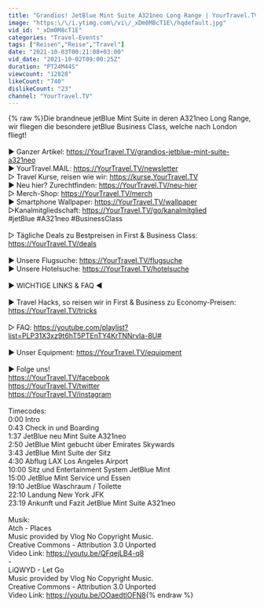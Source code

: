 ```yaml
---
title: "Grandios! JetBlue Mint Suite A321neo Long Range | YourTravel.TV"
image: "https:\/\/i.ytimg.com\/vi\/_xDm0M8cT1E\/hqdefault.jpg"
vid_id: "_xDm0M8cT1E"
categories: "Travel-Events"
tags: ["Reisen","Reise","Travel"]
date: "2021-10-03T00:21:08+03:00"
vid_date: "2021-10-02T09:00:25Z"
duration: "PT24M44S"
viewcount: "12828"
likeCount: "740"
dislikeCount: "23"
channel: "YourTravel.TV"
---
```

{% raw %}Die brandneue jetBlue Mint Suite in deren A321neo Long Range, wir fliegen die besondere jetBlue Business Class, welche nach London fliegt!<br /><br />▶︎ Ganzer Artikel: <a rel="nofollow" target="blank" href="https://YourTravel.TV/grandios-jetblue-mint-suite-a321neo">https://YourTravel.TV/grandios-jetblue-mint-suite-a321neo</a><br />▶︎ YourTravel.MAIL: <a rel="nofollow" target="blank" href="https://YourTravel.TV/newsletter">https://YourTravel.TV/newsletter</a><br />▷ Travel Kurse, reisen wie wir: <a rel="nofollow" target="blank" href="https://kurse.YourTravel.TV">https://kurse.YourTravel.TV</a><br />▶︎ Neu hier? Zurechtfinden: <a rel="nofollow" target="blank" href="https://YourTravel.TV/neu-hier">https://YourTravel.TV/neu-hier</a><br />▷ Merch-Shop: <a rel="nofollow" target="blank" href="https://YourTravel.TV/merch">https://YourTravel.TV/merch</a><br />▶︎ Smartphone Wallpaper: <a rel="nofollow" target="blank" href="https://YourTravel.TV/wallpaper">https://YourTravel.TV/wallpaper</a><br />▷Kanalmitgliedschaft: <a rel="nofollow" target="blank" href="https://YourTravel.TV/go/kanalmitglied">https://YourTravel.TV/go/kanalmitglied</a><br />#jetBlue #A321neo #BusinessClass<br /><br />▷ Tägliche Deals zu Bestpreisen in First &amp; Business Class: <a rel="nofollow" target="blank" href="https://YourTravel.TV/deals">https://YourTravel.TV/deals</a><br /><br />▶︎ Unsere Flugsuche: <a rel="nofollow" target="blank" href="https://YourTravel.TV/flugsuche">https://YourTravel.TV/flugsuche</a><br />▶︎ Unsere Hotelsuche: <a rel="nofollow" target="blank" href="https://YourTravel.TV/hotelsuche">https://YourTravel.TV/hotelsuche</a><br /><br />▶︎     WICHTIGE LINKS &amp; FAQ     ◀︎<br /><br />▶︎ Travel Hacks, so reisen wir in First &amp; Business zu Economy-Preisen: <a rel="nofollow" target="blank" href="https://YourTravel.TV/tricks">https://YourTravel.TV/tricks</a><br /><br />▷ FAQ: <a rel="nofollow" target="blank" href="https://youtube.com/playlist?list=PLP31X3xz9t6hT5PTEnTY4KrTNNrvIa-8U#">https://youtube.com/playlist?list=PLP31X3xz9t6hT5PTEnTY4KrTNNrvIa-8U#</a><br /><br />▶︎ Unser Equipment: <a rel="nofollow" target="blank" href="https://YourTravel.TV/equipment">https://YourTravel.TV/equipment</a><br /><br />▶︎ Folge uns!<br /><a rel="nofollow" target="blank" href="https://YourTravel.TV/facebook">https://YourTravel.TV/facebook</a><br /><a rel="nofollow" target="blank" href="https://YourTravel.TV/twitter">https://YourTravel.TV/twitter</a><br /><a rel="nofollow" target="blank" href="https://YourTravel.TV/instagram">https://YourTravel.TV/instagram</a><br /><br />Timecodes:<br />0:00 Intro<br />0:43 Check in und Boarding<br />1:37 JetBlue neu Mint Suite A321neo<br />2:50 JetBlue Mint gebucht über Emirates Skywards<br />3:43 JetBlue Mint Suite der Sitz<br />4:30 Abflug LAX Los Angeles Airport <br />10:00 Sitz und Entertainment System JetBlue Mint<br />15:00 JetBlue Mint Service und Essen<br />19:10 JetBlue Waschraum / Toilette <br />22:10 Landung New York JFK<br />23:19 Ankunft und Fazit JetBlue Mint Suite A321neo <br /><br />Musik:<br />Atch - Places<br />Music provided by Vlog No Copyright Music.<br />Creative Commons - Attribution 3.0 Unported<br />Video Link: <a rel="nofollow" target="blank" href="https://youtu.be/QFqejLB4-q8">https://youtu.be/QFqejLB4-q8</a><br />-<br />LiQWYD - Let Go<br />Music provided by Vlog No Copyright Music.<br />Creative Commons - Attribution 3.0 Unported<br />Video Link: <a rel="nofollow" target="blank" href="https://youtu.be/OOaedtlOFN8">https://youtu.be/OOaedtlOFN8</a>{% endraw %}
